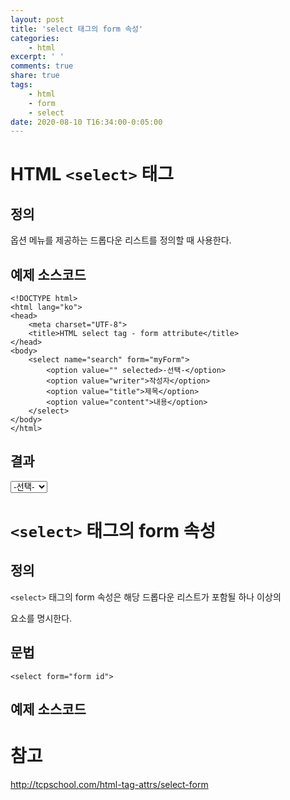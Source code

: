 ```yaml
---
layout: post
title: 'select 태그의 form 속성'
categories:
    - html
excerpt: ' '
comments: true
share: true
tags:
    - html
    - form
    - select
date: 2020-08-10 T16:34:00-0:05:00
---
```


# HTML `<select>` 태그
## 정의
옵션 메뉴를 제공하는 드롭다운 리스트를 정의할 때 사용한다.

## 예제 소스코드
```
<!DOCTYPE html>
<html lang="ko">
<head>
	<meta charset="UTF-8">
	<title>HTML select tag - form attribute</title>
</head>
<body>
    <select name="search" form="myForm">
      	<option value="" selected>-선택-</option>
        <option value="writer">작성자</option>
        <option value="title">제목</option>
        <option value="content">내용</option>
    </select>
</body>
</html>
```
## 결과

<html lang="ko">
<head>
	<meta charset="UTF-8">
	<title>HTML select tag - form attribute</title>
</head>
<body>
    <select name="search" form="myForm">
      	<option value="" selected>-선택-</option>
        <option value="writer">작성자</option>
        <option value="title">제목</option>
        <option value="content">내용</option>
    </select>
</body>
</html>
<br/>

# `<select>` 태그의 form 속성
## 정의
`<select>` 태그의 form 속성은 해당 드롭다운 리스트가 포함될 하나 이상의 <form> 요소를 명시한다.

## 문법

```
<select form="form id">
```


## 예제 소스코드



# 참고
http://tcpschool.com/html-tag-attrs/select-form